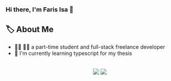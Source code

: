 <!-- markdownlint-disable -->

### Hi there, I'm Faris Isa 👋

## 🏷️ About Me
- 👨‍💻 👨‍🎓 a part-time student and full-stack freelance developer 
- 🌱 I'm currently learning typescript for my thesis  

<br>

<div align="center">
<img src="https://lanyard.cnrad.dev/api/369455651698507779?theme=light&bg=80cf95&hideDiscrim=true" align="center" />
<img src="https://github-readme-stats.vercel.app/api?username=faris-isa&show_icons=true&count_private=true&hide_border=true" align="center" />
</div>
